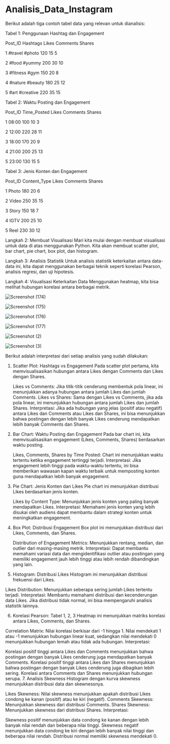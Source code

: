 # Analisis_Data_Instagram
Berikut adalah tiga contoh tabel data yang relevan untuk dianalisis:


Tabel 1: Penggunaan Hashtag dan Engagement

Post_ID	Hashtags	Likes	Comments	Shares

1	#travel #photo	120	15	5

2	#food #yummy	200	30	10

3	#fitness #gym	150	20	8

4	#nature #beauty	180	25	12

5	#art #creative	220	35	15


Tabel 2: Waktu Posting dan Engagement

Post_ID	Time_Posted	Likes	Comments	Shares

1	08:00	100	10	3

2	12:00	220	28	11

3	18:00	170	20	9

4	21:00	200	25	13

5	23:00	130	15	5


Tabel 3: Jenis Konten dan Engagement

Post_ID	Content_Type	Likes	Comments	Shares

1	Photo	180	20	6

2	Video	250	35	15

3	Story	150	18	7

4	IGTV	200	25	10

5	Reel	230	30	12


Langkah 2: Membuat Visualisasi
Mari kita mulai dengan membuat visualisasi untuk data di atas menggunakan Python. Kita akan membuat scatter plot, bar chart, pie chart, box plot, dan histogram.


Langkah 3: Analisis Statistik
Untuk analisis statistik keterkaitan antara data-data ini, kita dapat menggunakan berbagai teknik seperti korelasi Pearson, analisis regresi, dan uji hipotesis.


Langkah 4: Visualisasi Keterkaitan Data
Menggunakan heatmap, kita bisa melihat hubungan korelasi antara berbagai metrik.



![Screenshot (174)](https://github.com/yosuaadich/Analisis_Data_Instagram/assets/152783601/c46e4175-f9ea-4026-9163-09898a78c8ed)

![Screenshot (175)](https://github.com/yosuaadich/Analisis_Data_Instagram/assets/152783601/65db1ea9-4156-4b42-ad74-82048067c6e8)

![Screenshot (176)](https://github.com/yosuaadich/Analisis_Data_Instagram/assets/152783601/7d409eaa-d8f5-4135-aa8b-23472f959e70)

![Screenshot (177)](https://github.com/yosuaadich/Analisis_Data_Instagram/assets/152783601/098f08e8-c404-429d-835c-0bb544ba5a81)

![Screenshot (2)](https://github.com/yosuaadich/Analisis_Data_Instagram/assets/152783601/bca7a997-938f-48aa-8c25-5c9eb3c90ab8)

![Screenshot (3)](https://github.com/yosuaadich/Analisis_Data_Instagram/assets/152783601/d5a3903a-24e0-436f-92e9-1cf7eaeeac3d)

Berikut adalah interpretasi dari setiap analisis yang sudah dilakukan:

1. Scatter Plot: Hashtags vs Engagement
    Pada scatter plot pertama, kita memvisualisasikan hubungan antara Likes dengan Comments dan Likes dengan Shares.

    Likes vs Comments: Jika titik-titik cenderung membentuk pola linear, ini menunjukkan adanya hubungan antara jumlah Likes dan jumlah Comments.
    Likes vs Shares: Sama dengan Likes vs Comments, jika ada pola linear, ini menunjukkan hubungan antara jumlah Likes dan jumlah Shares.
    Interpretasi: Jika ada hubungan yang jelas (positif atau negatif) antara Likes dan Comments atau Likes dan Shares, ini bisa menunjukkan bahwa postingan dengan lebih banyak Likes cenderung mendapatkan lebih banyak Comments dan Shares.

2. Bar Chart: Waktu Posting dan Engagement
    Pada bar chart ini, kita memvisualisasikan engagement (Likes, Comments, Shares) berdasarkan waktu posting.

    Likes, Comments, Shares by Time Posted: Chart ini menunjukkan waktu tertentu ketika engagement tertinggi terjadi.
    Interpretasi: Jika engagement lebih tinggi pada waktu-waktu tertentu, ini bisa memberikan wawasan kapan waktu terbaik untuk memposting konten guna mendapatkan lebih banyak engagement.

3. Pie Chart: Jenis Konten dan Likes
    Pie chart ini menunjukkan distribusi Likes berdasarkan jenis konten.

    Likes by Content Type: Menunjukkan jenis konten yang paling banyak mendapatkan Likes.
    Interpretasi: Memahami jenis konten yang lebih disukai oleh audiens dapat membantu dalam strategi konten untuk meningkatkan engagement.

4. Box Plot: Distribusi Engagement
    Box plot ini menunjukkan distribusi dari Likes, Comments, dan Shares.

    Distribution of Engagement Metrics: Menunjukkan rentang, median, dan outlier dari masing-masing metrik.
    Interpretasi: Dapat membantu memahami variasi data dan mengidentifikasi outlier atau postingan yang memiliki engagement jauh lebih tinggi atau lebih rendah dibandingkan yang lain.

5. Histogram: Distribusi Likes
    Histogram ini menunjukkan distribusi frekuensi dari Likes.

Likes Distribution: Menunjukkan seberapa sering jumlah Likes tertentu terjadi.
Interpretasi: Membantu memahami distribusi dan kecenderungan data Likes. Jika distribusi tidak normal, ini bisa mempengaruhi analisis statistik lainnya.

6. Korelasi Pearson: Tabel 1, 2, 3
Heatmap ini menunjukkan matriks korelasi antara Likes, Comments, dan Shares.

Correlation Matrix: Nilai korelasi berkisar dari -1 hingga 1. Nilai mendekati 1 atau -1 menunjukkan hubungan linear kuat, sedangkan nilai mendekati 0 menunjukkan hubungan lemah atau tidak ada hubungan.
Interpretasi:

Korelasi positif tinggi antara Likes dan Comments menunjukkan bahwa postingan dengan banyak Likes cenderung juga mendapatkan banyak Comments.
Korelasi positif tinggi antara Likes dan Shares menunjukkan bahwa postingan dengan banyak Likes cenderung juga dibagikan lebih sering.
Korelasi antara Comments dan Shares menunjukkan hubungan serupa.
7. Analisis Skewness
Histogram dengan kurva skewness menunjukkan distribusi data dan skewnessnya.

Likes Skewness: Nilai skewness menunjukkan apakah distribusi Likes condong ke kanan (positif) atau ke kiri (negatif).
Comments Skewness: Menunjukkan skewness dari distribusi Comments.
Shares Skewness: Menunjukkan skewness dari distribusi Shares.
Interpretasi:

Skewness positif menunjukkan data condong ke kanan dengan lebih banyak nilai rendah dan beberapa nilai tinggi.
Skewness negatif menunjukkan data condong ke kiri dengan lebih banyak nilai tinggi dan beberapa nilai rendah.
Distribusi normal memiliki skewness mendekati 0.
